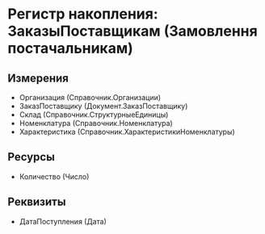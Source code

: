 ﻿# Регистр накопления: ЗаказыПоставщикам (Замовлення постачальникам)

## Измерения

- Организация (Справочник.Организации)
- ЗаказПоставщику (Документ.ЗаказПоставщику)
- Склад (Справочник.СтруктурныеЕдиницы)
- Номенклатура (Справочник.Номенклатура)
- Характеристика (Справочник.ХарактеристикиНоменклатуры)

## Ресурсы

- Количество (Число)

## Реквизиты

- ДатаПоступления (Дата)

